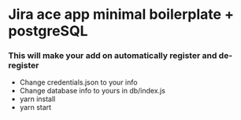 # Jira ace app minimal boilerplate + postgreSQL

### This will make your add on automatically register and de-register

<ul>
    <li>Change credentials.json to your info</li>
    <li>Change database info to yours in db/index.js</li>
    <li>yarn install</li>
    <li>yarn start</li>
</ul>
